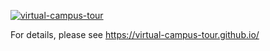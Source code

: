 [![virtual-campus-tour](https://github.com/virtual-campus-tour/virtual-campus-tour/actions/workflows/ci.yml/badge.svg)](https://github.com/virtual-campus-tour/virtual-campus-tour/actions/workflows/ci.yml)

For details, please see https://virtual-campus-tour.github.io/
